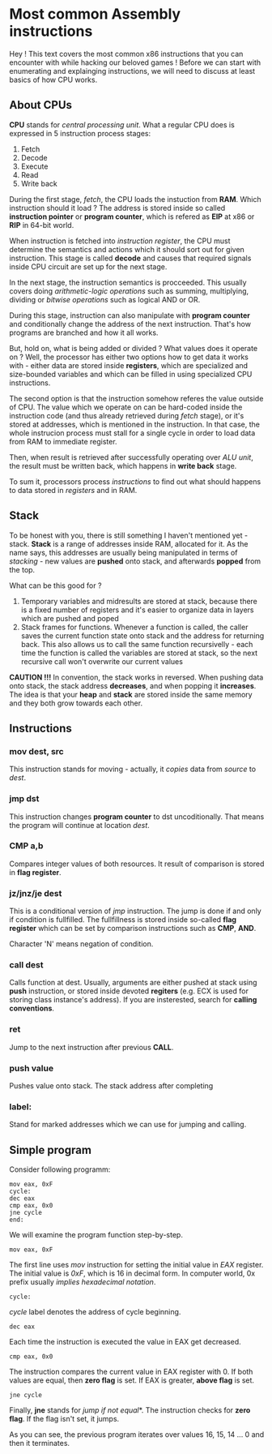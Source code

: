 # Most common Assembly instructions

Hey ! This text covers the most common x86 instructions that you can encounter with while hacking our beloved games !
Before we can start with enumerating and explainging instructions, we will need to discuss at least basics of how CPU works.

## About CPUs
**CPU** stands for *central processing unit*. What a regular CPU does is expressed in 5 instruction process stages:
1. Fetch 
2. Decode
3. Execute
4. Read
5. Write back

During the first stage, *fetch*, the CPU loads the instuction from **RAM**. Which instruction should it load ? The address is
stored inside so called **instruction pointer** or **program counter**, which is refered as **EIP** at x86 or **RIP** in 64-bit world.

When instruction is fetched into *instruction register*, the CPU must determine the semantics and actions which it should sort out
for given instruction. This stage is called **decode** and causes that required signals inside CPU circuit are set up for the next stage.

In the next stage, the instruction semantics is procceeded. This usually covers doing *arithmetic-logic operations* such as summing,
multiplying, dividing or *bitwise operations* such as logical AND or OR.

During this stage, instruction can also manipulate with **program counter** and conditionally change the address of the next instruction.
That's how programs are branched and how it all works.

But, hold on, what is being added or divided ? What values does it operate on ? Well, the processor has either two
options how to get data it works with - either data are stored inside **registers**, which are specialized and size-bounded 
variables and which can be filled in using specialized CPU instructions.

The second option is that the instruction somehow referes the value outside of CPU. The value which we operate on can be
hard-coded inside the instruction code (and thus already retrieved during *fetch* stage), or it's stored at addresses, which
is mentioned in the instruction. In that case, the whole instrucion process must stall for a single cycle in order to load
data from RAM to immediate register.

Then, when result is retrieved after successfully operating over *ALU unit*, the result must be written back, which happens
in **write back** stage.

To sum it, processors process *instructions* to find out what should happens to data stored in *registers* and in RAM.

## Stack
To be honest with you, there is still something I haven't mentioned yet - stack.
**Stack** is a range of addresses inside RAM, allocated for it. As the name says,
this addresses are usually being manipulated in terms of *stacking* - new values
are **pushed** onto stack, and afterwards **popped** from the top.

What can be this good for ? 
1. Temporary variables and midresults are stored at stack, because there is a fixed number of registers
and it's easier to organize data in layers which are pushed and poped
2. Stack frames for functions. Whenever a function is called, the caller saves the current function state onto stack
and the address for returning back. This also allows us to call the same function recursivelly - each time
the function is called the variables are stored at stack, so the next recursive call won't overwrite our current values 

**CAUTION !!!** In convention, the stack works in reversed. When pushing data onto stack, the stack address **decreases**, and when
popping it **increases**. 
The idea is that your **heap** and **stack** are stored inside the same memory and they both grow towards each other.


## Instructions
### mov dest, src
This instruction stands for moving - actually, it *copies* data from *source* to *dest*.

### jmp dst
This instruction changes **program counter** to dst uncoditionally. That means the program will continue
at location *dest*.

### CMP a,b
Compares integer values of both resources. It result of comparison is stored in **flag register**.

### jz/jnz/je dest
This is a conditional version of *jmp* instruction. The jump is done if and only if condition is fullfilled.
The fullfillness is stored inside so-called **flag register** which can be set by comparison instructions such 
as **CMP**, **AND**.

Character 'N' means negation of condition.

### call dest
Calls function at dest. Usually, arguments are either pushed at stack using **push** instruction, or stored inside devoted **regiters** (e.g. ECX is used for
storing class instance's address). If you are insterested, search for **calling conventions**.
### ret 
Jump to the next instruction after previous **CALL**.

### push value
Pushes value onto stack. The stack address after completing 

### label:
Stand for marked addresses which we can use for jumping and calling.
## Simple program

Consider following programm:

```
mov eax, 0xF
cycle:
dec eax
cmp eax, 0x0
jne cycle
end:
```
We will examine the program function step-by-step.

```
mov eax, 0xF
```
The first line uses *mov* instruction for setting the initial value in *EAX* register. The initial value is
*0xF*, which is 16 in decimal form. In computer world, 0x prefix usually *implies hexadecimal notation*.

```
cycle:
```
*cycle* label denotes the address of cycle beginning.

```
dec eax
```
Each time the instruction is executed the value in EAX get decreased.

```
cmp eax, 0x0
```
The instruction compares the current value in EAX register with 0. If both values are equal, then **zero flag** is set.
If EAX is greater, **above flag** is set.

```
jne cycle
```
Finally, **jne** stands for *jump if not equal**. The instruction checks for **zero flag**. If the flag isn't set, it jumps.

As you can see, the previous program iterates over values 16, 15, 14 ... 0 and then it terminates.
